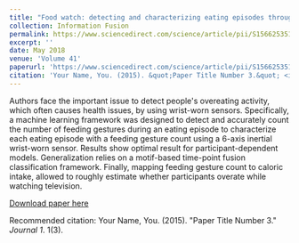 ```yaml
---
title: "Food watch: detecting and characterizing eating episodes through feeding gestures"
collection: Information Fusion
permalink: https://www.sciencedirect.com/science/article/pii/S1566253517304785
excerpt: ''
date: May 2018
venue: 'Volume 41'
paperurl: 'https://www.sciencedirect.com/science/article/pii/S1566253517304785'
citation: 'Your Name, You. (2015). &quot;Paper Title Number 3.&quot; <i>Journal 1</i>. 1(3).'
---
```

Authors face the important issue to detect people's overeating activity, which often causes health issues, by using wrist-worn sensors. Specifically, a machine learning framework was designed to detect and accurately count the number of feeding gestures during an eating episode to characterize each eating episode with a feeding gesture count using a 6-axis inertial wrist-worn sensor. Results show optimal result for participant-dependent models. Generalization relies on a motif-based time-point fusion classification framework. Finally, mapping feeding gesture count to caloric intake, allowed to roughly estimate whether participants overate while watching television.

[Download paper here](https://www.sciencedirect.com/science/article/pii/S1566253517304785)

Recommended citation: Your Name, You. (2015). "Paper Title Number 3." <i>Journal 1</i>. 1(3).